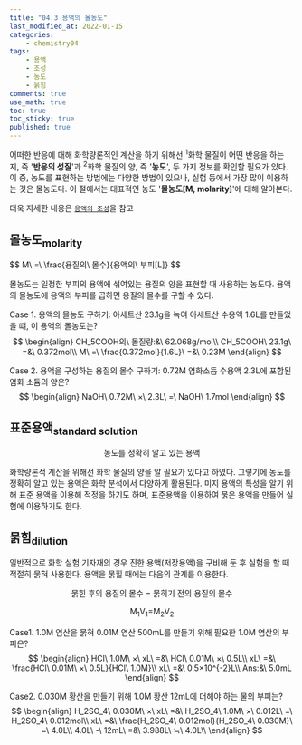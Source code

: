 ```yaml
---
title: "04.3 용액의 몰농도"
last_modified_at: 2022-01-15
categories:
    - chemistry04
tags:
    - 용액
    - 조성
    - 농도
    - 묽힘
comments: true
use_math: true
toc: true
toc_sticky: true
published: true
---
```


어떠한 반응에 대해 화학량론적인 계산을 하기 위해선 <sup>1</sup>화학 물질이 어떤 반응을 하는 지, 즉 '**반응의 성질**'과 <sup>2</sup>화학 물질의 양, 즉 '**농도**', 두 가지 정보를 확인할 필요가 있다. 이 중, 농도를 표현하는 방법에는 다양한 방법이 있으나, 실험 등에서 가장 많이 이용하는 것은 몰농도다. 이 절에서는 대표적인 농도 '**몰농도[M, molarity]**'에 대해 알아본다.

더욱 자세한 내용은 [``용액의 조성``](https://chemilk02.github.io/chemistry11/C-11-01)을 참고

## 몰농도<sub>molarity</sub>

<div class="notice--info">
$$
M\ =\ \frac{용질의\ 몰수}{용액의\ 부피[L]}
$$
</div>

몰농도는 일정한 부피의 용액에 섞여있는 용질의 양을 표현할 때 사용하는 농도다. 용액의 몰농도에 용액의 부피를 곱하면 용질의 몰수를 구할 수 있다. 

Case 1. 용액의 몰농도 구하기: 아세트산 23.1g을 녹여 아세트산 수용액 1.6L를 만들었을 떄, 이 용액의 몰농도는?
$$
\begin{align}
CH_5COOH의\ 몰질량:&\ 62.068g/mol\\
CH_5COOH\ 23.1g\ =&\ 0.372mol\\
M\ =\ \frac{0.372mol}{1.6L}\ =&\ 0.23M
\end{align}
$$

Case 2. 용액을 구성하는 용질의 몰수 구하기: 0.72M 염화소듐 수용액 2.3L에 포함된 염화 소듐의 양은?
$$
\begin{align}
NaOH\ 0.72M\ ×\ 2.3L\ =\ NaOH\ 1.7mol
\end{align}
$$

## 표준용액<sub>standard solution</sub>

<div class="notice--info" style="text-align:center">
농도를 정확히 알고 있는 용액
</div>

화학량론적 계산을 위해선 화학 물질의 양을 알 필요가 있다고 하였다. 그렇기에 농도를 정확히 알고 있는 용액은 화학 분석에서 다양하게 활용된다. 미지 용액의 특성을 알기 위해 표준 용액을 이용해 적정을 하기도 하며, 표준용액을 이용하여 묽은 용액을 만들어 실험에 이용하기도 한다.

## 묽힘<sub>dilution</sub>

일반적으로 화학 실험 기자재의 경우 진한 용액(저장용액)을 구비해 둔 후 실험을 할 때 적절히 묽혀 사용한다. 용액을 묽힐 때에는 다음의 관계를 이용한다. 

<div class="notice--info" style="text-align:center">
묽힌 후의 용질의 몰수 = 묽히기 전의 용질의 몰수

M<sub>1</sub>V<sub>1</sub>=M<sub>2</sub>V<sub>2</sub>
</div>

Case1. 1.0M 염산을 묽혀 0.01M 염산 500mL를 만들기 위해 필요한 1.0M 염산의 부피은?
$$
\begin{align}
HCl\ 1.0M\ ×\ xL\ =&\ HCl\ 0.01M\ ×\ 0.5L\\
xL\ =&\ \frac{HCl\ 0.01M\ ×\ 0.5L}{HCl\ 1.0M}\\
xL\ =&\ 0.5×10^{-2}L\\
Ans:&\ 5.0mL
\end{align}
$$

Case2. 0.030M 황산을 만들기 위해 1.0M 황산 12mL에 더해야 하는 물의 부피는?
$$
\begin{align}
H_2SO_4\ 0.030M\ ×\ xL\ =&\ H_2SO_4\ 1.0M\ ×\ 0.012L\ =\ H_2SO_4\ 0.012mol\\
xL\ =&\ \frac{H_2SO_4\ 0.012mol}{H_2SO_4\ 0.030M}\ =\ 4.0L\\
4.0L\ -\ 12mL\ =&\ 3.988L\ ≒\ 4.0L\\
\end{align}
$$